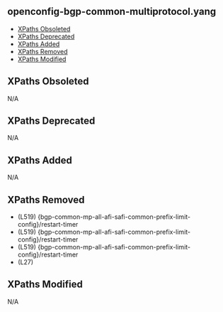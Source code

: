 ## openconfig-bgp-common-multiprotocol.yang

- [XPaths Obsoleted](#xpaths-obsoleted)
- [XPaths Deprecated](#xpaths-deprecated)
- [XPaths Added](#xpaths-added)
- [XPaths Removed](#xpaths-removed)
- [XPaths Modified](#xpaths-modified)

## XPaths Obsoleted

N/A

## XPaths Deprecated

N/A

## XPaths Added

N/A

## XPaths Removed

- (L519)	{bgp-common-mp-all-afi-safi-common-prefix-limit-config}/restart-timer
- (L519)	{bgp-common-mp-all-afi-safi-common-prefix-limit-config}/restart-timer
- (L519)	{bgp-common-mp-all-afi-safi-common-prefix-limit-config}/restart-timer
- (L27)	

## XPaths Modified

N/A

